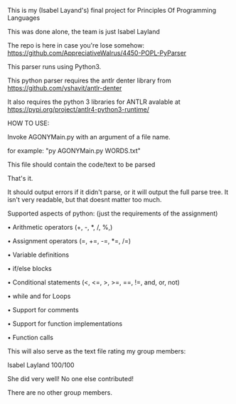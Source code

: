 This is my (Isabel Layand's) final project for Principles Of Programming Languages

This was done alone, the team is just Isabel Layland

The repo is here in case you're lose somehow: https://github.com/AppreciativeWalrus/4450-POPL-PyParser



This parser runs using Python3.

This python parser requires the antlr denter library from https://github.com/yshavit/antlr-denter

It also requires the python 3 libraries for ANTLR avalable at https://pypi.org/project/antlr4-python3-runtime/




HOW TO USE:

Invoke AGONYMain.py with an argument of a file name.

for example: "py AGONYMain.py WORDS.txt"

This file should contain the code/text to be parsed

That's it.

It should output errors if it didn't parse, or it will output the full parse tree. It isn't very readable, but that doesnt matter too much.




Supported aspects of python: (just the requirements of the assignment)

• Arithmetic operators (+, -, *, /, %,) 

• Assignment operators (=, +=, -=, *=, /=) 

• Variable definitions 

• if/else blocks 

• Conditional statements (<, <=, >, >=, ==, !=, and, or, not) 

• while and for Loops 

• Support for comments

• Support for function implementations 

• Function calls 



This will also serve as the text file rating my group members:

Isabel Layland 100/100

She did very well! No one else contributed!

There are no other group members.
